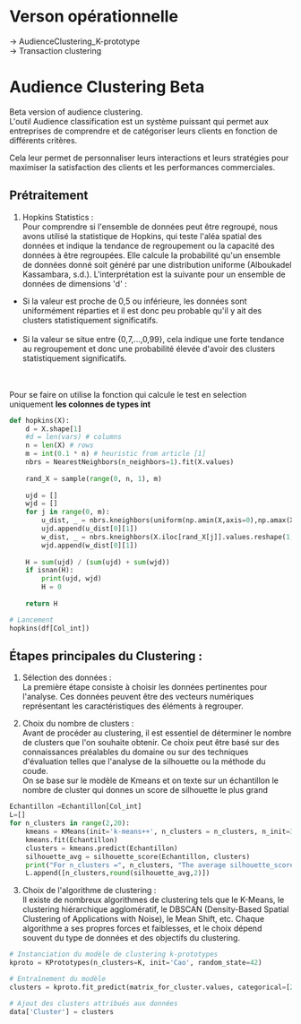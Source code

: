 # Verson opérationnelle
-> AudienceClustering_K-prototype<br>
-> Transaction clustering

# Audience Clustering Beta
 Beta version of audience clustering.<br>
 L'outil Audience classification est un système puissant qui permet aux entreprises de comprendre et de catégoriser leurs clients en fonction de différents critères. 

 Cela leur permet de personnaliser leurs interactions et leurs stratégies pour maximiser la satisfaction des clients et les performances commerciales.
 
## Prétraitement
1. Hopkins Statistics : <br>
Pour comprendre si l'ensemble de données peut être regroupé, nous avons utilisé la statistique de Hopkins, qui teste l'aléa spatial des données et indique la tendance de regroupement ou la capacité des données à être regroupées. Elle calcule la probabilité qu'un ensemble de données donné soit généré par une distribution uniforme (Alboukadel Kassambara, s.d.). L'interprétation est la suivante pour un ensemble de données de dimensions 'd' : <br>
<ul> 
<li>Si la valeur est proche de 0,5 ou inférieure, les données sont uniformément réparties et il est donc peu probable qu'il y ait des clusters statistiquement significatifs. </li> <br>
<li>Si la valeur se situe entre {0,7,...,0,99}, cela indique une forte tendance au regroupement et donc une probabilité élevée d'avoir des clusters statistiquement significatifs.</li> <br> <br>
</ul>
 Pour se faire on utilise la fonction qui calcule le test en selection uniquement <strong>les colonnes de types int</strong>

```python
def hopkins(X):
    d = X.shape[1]
    #d = len(vars) # columns
    n = len(X) # rows
    m = int(0.1 * n) # heuristic from article [1]
    nbrs = NearestNeighbors(n_neighbors=1).fit(X.values)
 
    rand_X = sample(range(0, n, 1), m)
 
    ujd = []
    wjd = []
    for j in range(0, m):
        u_dist, _ = nbrs.kneighbors(uniform(np.amin(X,axis=0),np.amax(X,axis=0),d).reshape(1, -1), 2, return_distance=True)
        ujd.append(u_dist[0][1])
        w_dist, _ = nbrs.kneighbors(X.iloc[rand_X[j]].values.reshape(1, -1), 2, return_distance=True)
        wjd.append(w_dist[0][1])
 
    H = sum(ujd) / (sum(ujd) + sum(wjd))
    if isnan(H):
        print(ujd, wjd)
        H = 0
 
    return H

# Lancement
hopkins(df[Col_int])
```

 
## Étapes principales du Clustering :

1. Sélection des données :<br>
La première étape consiste à choisir les données pertinentes pour l'analyse. Ces données peuvent être des vecteurs numériques représentant les caractéristiques des éléments à regrouper.

2. Choix du nombre de clusters :<br>
Avant de procéder au clustering, il est essentiel de déterminer le nombre de clusters que l'on souhaite obtenir. Ce choix peut être basé sur des connaissances préalables du domaine ou sur des techniques d'évaluation telles que l'analyse de la silhouette ou la méthode du coude.<br>
On se base sur le modèle de Kmeans et on texte sur un échantillon le nombre de cluster qui donnes un score de silhouette le plus grand
```python
Echantillon =Echantillon[Col_int]
L=[]
for n_clusters in range(2,20):
    kmeans = KMeans(init='k-means++', n_clusters = n_clusters, n_init=30)
    kmeans.fit(Echantillon)
    clusters = kmeans.predict(Echantillon)
    silhouette_avg = silhouette_score(Echantillon, clusters)
    print("For n_clusters =", n_clusters, "The average silhouette_score is :", silhouette_avg)
    L.append([n_clusters,round(silhouette_avg,2)])
```
3. Choix de l'algorithme de clustering :<br>
Il existe de nombreux algorithmes de clustering tels que le K-Means, le clustering hiérarchique agglomératif, le DBSCAN (Density-Based Spatial Clustering of Applications with Noise), le Mean Shift, etc. Chaque algorithme a ses propres forces et faiblesses, et le choix dépend souvent du type de données et des objectifs du clustering.

```python
# Instanciation du modèle de clustering k-prototypes
kproto = KPrototypes(n_clusters=K, init='Cao', random_state=42)

# Entraînement du modèle
clusters = kproto.fit_predict(matrix_for_cluster.values, categorical=[2,3,4])

# Ajout des clusters attribués aux données
data['Cluster'] = clusters

```
